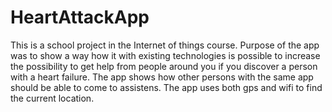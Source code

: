 # HeartAttackApp
This is a school project in the Internet of things course. 
Purpose of the app was to show a way how it with existing technologies is possible to increase the possibility to get help from 
people around you if you discover a person with a heart failure. The app shows how other persons with the same app should be able to come
to assistens.
The app uses both gps and wifi to find the current location.
